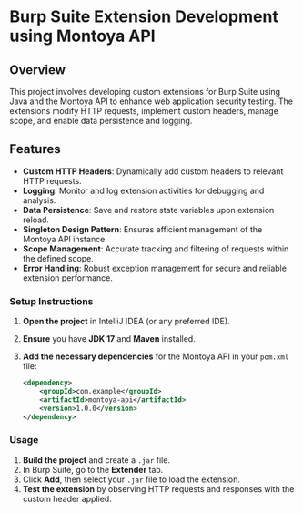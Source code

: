 # Burp Suite Extension Development using Montoya API

## Overview
This project involves developing custom extensions for Burp Suite using Java and the Montoya API to enhance web application security testing. The extensions modify HTTP requests, implement custom headers, manage scope, and enable data persistence and logging.

## Features
- **Custom HTTP Headers**: Dynamically add custom headers to relevant HTTP requests.
- **Logging**: Monitor and log extension activities for debugging and analysis.
- **Data Persistence**: Save and restore state variables upon extension reload.
- **Singleton Design Pattern**: Ensures efficient management of the Montoya API instance.
- **Scope Management**: Accurate tracking and filtering of requests within the defined scope.
- **Error Handling**: Robust exception management for secure and reliable extension performance.

### Setup Instructions

1. **Open the project** in IntelliJ IDEA (or any preferred IDE).
2. **Ensure** you have **JDK 17** and **Maven** installed.
3. **Add the necessary dependencies** for the Montoya API in your `pom.xml` file:

    ```xml
    <dependency>
        <groupId>com.example</groupId>
        <artifactId>montoya-api</artifactId>
        <version>1.0.0</version>
    </dependency>
    ```

### Usage

1. **Build the project** and create a `.jar` file.
2. In Burp Suite, go to the **Extender** tab.
3. Click **Add**, then select your `.jar` file to load the extension.
4. **Test the extension** by observing HTTP requests and responses with the custom header applied.

